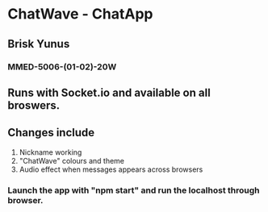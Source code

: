 # ChatWave - ChatApp
## Brisk Yunus
### MMED-5006-(01-02)-20W

## Runs with Socket.io and available on all broswers.
## Changes include
1. Nickname working
2. "ChatWave" colours and theme
3. Audio effect when messages appears across browsers

### Launch the app with "npm start" and run the localhost through browser.
